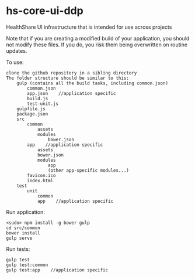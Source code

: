 hs-core-ui-ddp
==================

HealthShare UI infrastructure that is intended for use across projects

Note that if you are creating a modified build of your application, you should not modify these files. If you do, you risk them being overwritten on routine updates.

To use:

    clone the github repository in a sibling directory
    The folder structure should be similar to this:
        gulp (contains all the build tasks, including common.json)
            common.json
            app.json    //application specific
            build.js
            test-unit.js
        gulpfile.js
        package.json
        src
            common
                assets
                modules
                    bower.json
            app    //application specific
                assets
                bower.json
                modules
                    app
                    (other app-specific modules...)
            favicon.ico
            index.html
        test
            unit
                common
                app    //application specific
        
Run application:

    <sudo> npm install -g bower gulp
    cd src/common
    bower install
    gulp serve
    
Run tests:

    gulp test
    gulp test:common
    gulp test:app    //application specific
